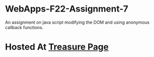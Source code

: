 # WebApps-F22-Assignment-7
An assignment on java script modifying the DOM and using anonymous callback functions.
# Hosted At [Treasure Page]( https://44-563-web-apps-f22.github.io/44563-webapps-assignment-7-SowmyaReddy513/treasure.html)
